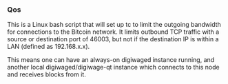 ### Qos ###

This is a Linux bash script that will set up tc to limit the outgoing bandwidth for connections to the Bitcoin network. It limits outbound TCP traffic with a source or destination port of 46003, but not if the destination IP is within a LAN (defined as 192.168.x.x).

This means one can have an always-on digiwaged instance running, and another local digiwaged/digiwage-qt instance which connects to this node and receives blocks from it.
